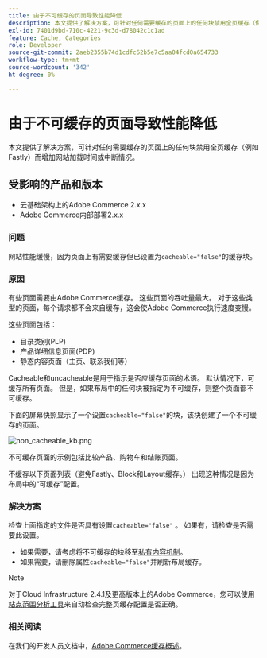 ```yaml
---
title: 由于不可缓存的页面导致性能降低
description: 本文提供了解决方案，可针对任何需要缓存的页面上的任何块禁用全页缓存（例如Fastly）而增加网站加载时间或中断情况。
exl-id: 7401d9bd-710c-4221-9c3d-d78042c1c1ad
feature: Cache, Categories
role: Developer
source-git-commit: 2aeb2355b74d1cdfc62b5e7c5aa04fcd0a654733
workflow-type: tm+mt
source-wordcount: '342'
ht-degree: 0%

---
```


# 由于不可缓存的页面导致性能降低

本文提供了解决方案，可针对任何需要缓存的页面上的任何块禁用全页缓存（例如Fastly）而增加网站加载时间或中断情况。

## 受影响的产品和版本

* 云基础架构上的Adobe Commerce 2.x.x
* Adobe Commerce内部部署2.x.x

### 问题

网站性能缓慢，因为页面上有需要缓存但已设置为`cacheable="false"`的缓存块。

### 原因

有些页面需要由Adobe Commerce缓存。 这些页面的吞吐量最大。 对于这些类型的页面，每个请求都不会来自缓存，这会使Adobe Commerce执行速度变慢。

这些页面包括：

* 目录类别(PLP)
* 产品详细信息页面(PDP)
* 静态内容页面（主页、联系我们等）

Cacheable和uncacheable是用于指示是否应缓存页面的术语。 默认情况下，可缓存所有页面。 但是，如果布局中的任何块被指定为不可缓存，则整个页面都不可缓存。

下面的屏幕快照显示了一个设置`cacheable="false"`**&#x200B;**&#x200B;的块，该块创建了一个不可缓存的页面。

![non_cacheable_kb.png](assets/non_cacheable_kb.png)

不可缓存页面的示例包括比较产品、购物车和结账页面。

不缓存以下页面列表（避免Fastly、Block和Layout缓存。） 出现这种情况是因为布局中的“可缓存”配置。

### 解决方案

检查上面指定的文件是否具有设置`cacheable="false"` 。 如果有，请检查是否需要此设置。

* 如果需要，请考虑将不可缓存的块移至[私有内容机制](https://developer.adobe.com/commerce/php/development/cache/page/private-content/)。
* 如果需要，请删除属性`cacheable="false"`并刷新布局缓存。

>[!NOTE]
>
>对于Cloud Infrastructure 2.4.1及更高版本上的Adobe Commerce，您可以使用[站点范围分析工具](https://experienceleague.adobe.com/zh-hans/docs/commerce-operations/tools/site-wide-analysis-tool/access)来自动检查完整页缓存配置是否正确。

### 相关阅读

在我们的开发人员文档中，[Adobe Commerce缓存概述](https://developer.adobe.com/commerce/frontend-core/guide/caching/)。
